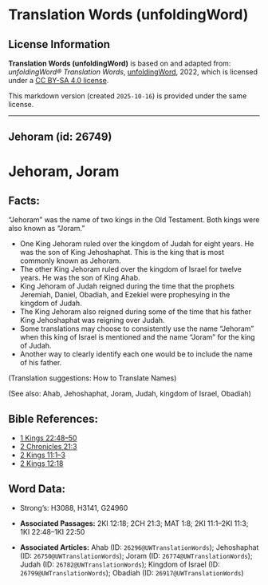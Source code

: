 # Translation Words (unfoldingWord)

## License Information

**Translation Words (unfoldingWord)** is based on and adapted from: _unfoldingWord® Translation Words_, [unfoldingWord](https://unfoldingword.org/utw), 2022, which is licensed under a [CC BY-SA 4.0 license](https://creativecommons.org/licenses/by-sa/4.0/legalcode.en).

This markdown version (created `2025-10-16`) is provided under the same license.



--------------------------------

## Jehoram (id: 26749)

Jehoram, Joram
==============

Facts:
------

“Jehoram” was the name of two kings in the Old Testament. Both kings were also known as “Joram.”

* One King Jehoram ruled over the kingdom of Judah for eight years. He was the son of King Jehoshaphat. This is the king that is most commonly known as Jehoram.
* The other King Jehoram ruled over the kingdom of Israel for twelve years. He was the son of King Ahab.
* King Jehoram of Judah reigned during the time that the prophets Jeremiah, Daniel, Obadiah, and Ezekiel were prophesying in the kingdom of Judah.
* The King Jehoram also reigned during some of the time that his father King Jehoshaphat was reigning over Judah.
* Some translations may choose to consistently use the name “Jehoram” when this king of Israel is mentioned and the name “Joram” for the king of Judah.
* Another way to clearly identify each one would be to include the name of his father.

(Translation suggestions: How to Translate Names)

(See also: Ahab, Jehoshaphat, Joram, Judah, kingdom of Israel, Obadiah)

Bible References:
-----------------

* [1 Kings 22:48–50](https://ref.ly/1Kgs22:48-1Kgs22:50)
* [2 Chronicles 21:3](https://ref.ly/2Chr21:3)
* [2 Kings 11:1–3](https://ref.ly/2Kgs11:1-2Kgs11:3)
* [2 Kings 12:18](https://ref.ly/2Kgs12:18)

Word Data:
----------

* Strong’s: H3088, H3141, G24960

* **Associated Passages:** 2KI 12:18; 2CH 21:3; MAT 1:8; 2KI 11:1–2KI 11:3; 1KI 22:48–1KI 22:50
* **Associated Articles:** Ahab (ID: `26296@UWTranslationWords`); Jehoshaphat (ID: `26750@UWTranslationWords`); Joram (ID: `26774@UWTranslationWords`); Judah (ID: `26782@UWTranslationWords`); Kingdom of Israel (ID: `26799@UWTranslationWords`); Obadiah (ID: `26917@UWTranslationWords`)


